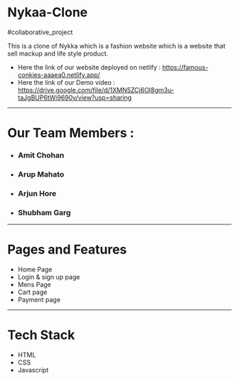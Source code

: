# Nykaa-Clone
  #collaborative_project 
  
This is a clone of Nykka which is a fashion website which is a website that sell mackup and life style product.
* Here the link of our website deployed on netlify : https://famous-conkies-aaaea0.netlify.app/
* Here the link of our Demo video : https://drive.google.com/file/d/1XMN5ZCj6OI8gm3u-taJgBUP6tWi9690v/view?usp=sharing
----------------------------
# Our Team Members :
* ### Amit Chohan
* ### Arup Mahato
* ### Arjun Hore
* ### Shubham Garg


-------------------------


# Pages and Features

* Home Page 
* Login & sign up page
* Mens Page
* Cart page
* Payment page

---------------------------

# Tech Stack 

* HTML
* CSS
* Javascript
